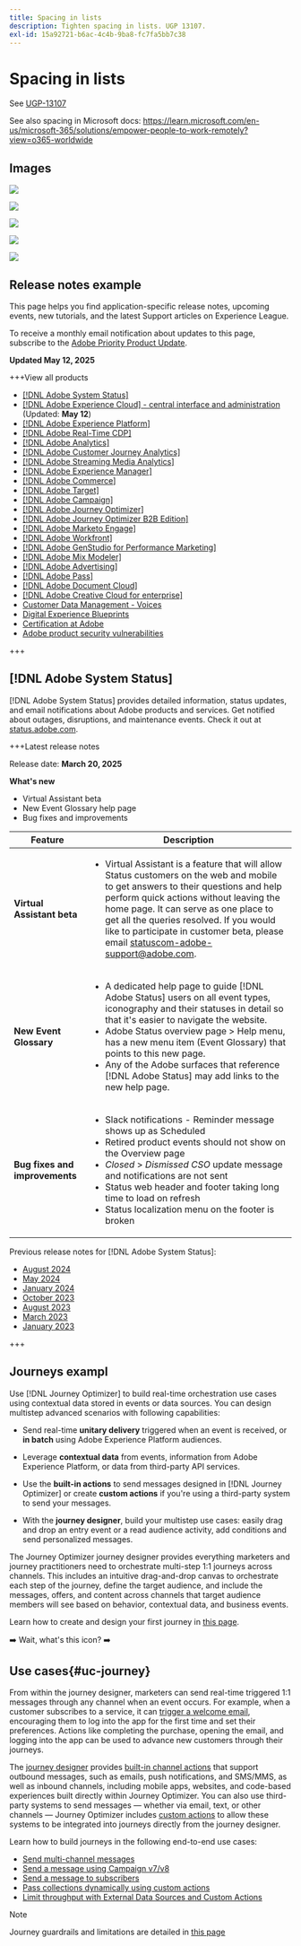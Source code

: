 ```yaml
---
title: Spacing in lists
description: Tighten spacing in lists. UGP 13107.
exl-id: 15a92721-b6ac-4c4b-9ba8-fc7fa5bb7c38
---
```

# Spacing in lists

See [UGP-13107](https://jira.corp.adobe.com/browse/UGP-13107)

See also spacing in Microsoft docs: <https://learn.microsoft.com/en-us/microsoft-365/solutions/empower-people-to-work-remotely?view=o365-worldwide>

## Images

![](assets/bullets-in-tables.png)

![](assets/product-list.png)

![](assets/journeys.png)

![](assets/msft-docs.png)

![](assets/word.png)

## Release notes example

This page helps you find application-specific release notes, upcoming events, new tutorials, and the latest Support articles on Experience League. 

To receive a monthly email notification about updates to this page, subscribe to the [Adobe Priority Product Update](https://www.adobe.com/subscription/priority-product-update.html). 

**Updated May 12, 2025**

+++View all products

* [[!DNL Adobe System Status]](#status)
* [[!DNL Adobe Experience Cloud] - central interface and administration](#ecloud) (Updated: **May 12**)
* [[!DNL Adobe Experience Platform]](#platform) 
* [[!DNL Adobe Real-Time CDP]](#rtcdp)
* [[!DNL Adobe Analytics]](#analytics) 
* [[!DNL Adobe Customer Journey Analytics]](#cja) 
* [[!DNL Adobe Streaming Media Analytics]](#sma)
* [[!DNL Adobe Experience Manager]](#aem) 
* [[!DNL Adobe Commerce]](#commerce)
* [[!DNL Adobe Target]](#target) 
* [[!DNL Adobe Campaign]](#ac) 
* [[!DNL Adobe Journey Optimizer]](#journey-opt)
* [[!DNL Adobe Journey Optimizer B2B Edition]](#ajo-b2b)
* [[!DNL Adobe Marketo Engage]](#marketo)
* [[!DNL Adobe Workfront]](#workfront)
* [[!DNL Adobe GenStudio for Performance Marketing]](#genstudio-marketing) 
* [[!DNL Adobe Mix Modeler]](#mix-modeler)
* [[!DNL Adobe Advertising]](#advertising) 
* [[!DNL Adobe Pass]](#pass)
* [[!DNL Adobe Document Cloud]](#doc-cloud)
* [[!DNL Adobe Creative Cloud for enterprise]](#creative-cloud)
* [Customer Data Management - Voices](#voices)
* [Digital Experience Blueprints](#blueprints)
* [Certification at Adobe](https://experienceleague.adobe.com/en/certification-home)
* [Adobe product security vulnerabilities](https://helpx.adobe.com/security.html)

+++ 

## [!DNL Adobe System Status]

[!DNL Adobe System Status] provides detailed information, status updates, and email notifications about Adobe products and services. Get notified about outages, disruptions, and maintenance events. Check it out at [status.adobe.com](https://status.adobe.com/).

+++Latest release notes

Release date: **March 20, 2025**

**What's new**

* Virtual Assistant beta
* New Event Glossary help page
* Bug fixes and improvements

| Feature | Description |
| ------- | ------- |
| **Virtual Assistant beta** | <ul><li>Virtual Assistant is a feature that will allow Status customers on the web and mobile to get answers to their questions and help perform quick actions without leaving the home page. It can serve as one place to get all the queries resolved. If you would like to participate in customer beta, please email [statuscom-adobe-support@adobe.com](mailto:statuscom-adobe-support@adobe.com). </li></ul>|
| **New Event Glossary** | <ul><li>A dedicated help page to guide [!DNL Adobe Status] users on all event types, iconography and their statuses in detail so that it's easier to navigate the website.</li><li>Adobe Status overview page > Help menu, has a new menu item (Event Glossary) that points to this new page.</li><li>Any of the Adobe surfaces that reference [!DNL Adobe Status] may add links to the new help page.</li></ul> |
| **Bug fixes and improvements** | <ul><li>Slack notifications - Reminder message shows up as Scheduled</li><li>Retired product events should not show on the Overview page</li><li>_Closed_ > _Dismissed CSO_ update message and notifications are not sent</li><li>Status web header and footer taking long time to load on refresh</li><li>Status localization menu on the footer is broken</li></ul> |

Previous release notes for [!DNL Adobe System Status]:

* [August 2024](https://experienceleague.adobe.com/en/docs/release-notes/experience-cloud/previous/2024/09142023#status)
* [May 2024](https://experienceleague.adobe.com/en/docs/release-notes/experience-cloud/previous/2024/05152024#status)
* [January 2024](https://experienceleague.adobe.com/en/docs/release-notes/experience-cloud/previous/2024/02142024#status)
* [October 2023](https://experienceleague.adobe.com/en/docs/release-notes/experience-cloud/previous/2023/10042023#status)
* [August 2023](https://experienceleague.adobe.com/en/docs/release-notes/experience-cloud/previous/2023/08092023#status)
* [March 2023](https://experienceleague.adobe.com/en/docs/release-notes/experience-cloud/previous/2023/03082023#status)
* [January 2023](https://experienceleague.adobe.com/en/docs/release-notes/experience-cloud/previous/2023/02082023#status)

+++

## Journeys exampl


Use [!DNL Journey Optimizer] to build real-time orchestration use cases using contextual data stored in events or data sources. You can design multistep advanced scenarios with following capabilities:

* Send real-time **unitary delivery** triggered when an event is received, or **in batch** using Adobe Experience Platform audiences.

* Leverage **contextual data** from events, information from Adobe Experience Platform, or data from third-party API services.

* Use the **built-in actions** to send messages designed in [!DNL Journey Optimizer] or create **custom actions** if you're using a third-party system to send your messages.

* With the **journey designer**, build your multistep use cases: easily drag and drop an entry event or a read audience activity, add conditions and send personalized messages.

The Journey Optimizer journey designer provides everything marketers and journey practitioners need to orchestrate multi-step 1:1 journeys across channels. This includes an intuitive drag-and-drop canvas to orchestrate each step of the journey, define the target audience, and include the messages, offers, and content across channels that target audience members will see based on behavior, contextual data, and business events.

Learn how to create and design your first journey in [this page](https://www.adobe.com).

➡️ Wait, what's this icon? ➡️

## Use cases{#uc-journey}

From within the journey designer, marketers can send real-time triggered 1:1 messages through any channel when an event occurs. For example, when a customer subscribes to a service, it can [trigger a welcome email](https://www.adobe.com), encouraging them to log into the app for the first time and set their preferences. Actions like completing the purchase, opening the email, and logging into the app can be used to advance new customers through their journeys.

The [journey designer](https://www.adobe.com) provides [built-in channel actions](https://www.adobe.com) that support outbound messages, such as emails, push notifications, and SMS/MMS, as well as inbound channels, including mobile apps, websites, and code-based experiences built directly within Journey Optimizer. You can also use third-party systems to send messages — whether via email, text, or other channels — Journey Optimizer includes [custom actions](https://www.adobe.com) to allow these systems to be integrated into journeys directly from the journey designer.

Learn how to build journeys in the following end-to-end use cases:

* [Send multi-channel messages](https://www.adobe.com)
* [Send a message using Campaign v7/v8](https://www.adobe.com)
* [Send a message to subscribers](https://www.adobe.com)
* [Pass collections dynamically using custom actions](https://www.adobe.com)
* [Limit throughput with External Data Sources and Custom Actions](https://www.adobe.com)

>[!NOTE]
>
>Journey guardrails and limitations are detailed in [this page](https://www.adobe.com)
